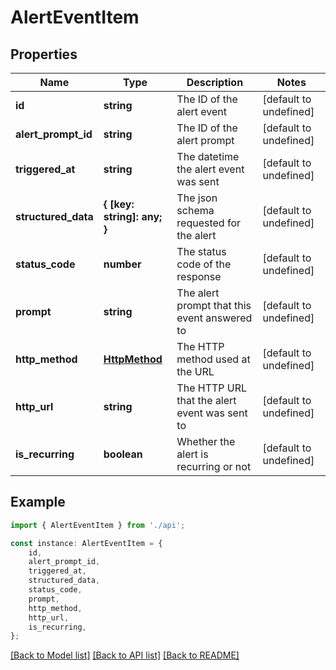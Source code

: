 # AlertEventItem


## Properties

Name | Type | Description | Notes
------------ | ------------- | ------------- | -------------
**id** | **string** | The ID of the alert event | [default to undefined]
**alert_prompt_id** | **string** | The ID of the alert prompt | [default to undefined]
**triggered_at** | **string** | The datetime the alert event was sent | [default to undefined]
**structured_data** | **{ [key: string]: any; }** | The json schema requested for the alert | [default to undefined]
**status_code** | **number** | The status code of the response | [default to undefined]
**prompt** | **string** | The alert prompt that this event answered to | [default to undefined]
**http_method** | [**HttpMethod**](HttpMethod.md) | The HTTP method used at the URL | [default to undefined]
**http_url** | **string** | The HTTP URL that the alert event was sent to | [default to undefined]
**is_recurring** | **boolean** | Whether the alert is recurring or not | [default to undefined]

## Example

```typescript
import { AlertEventItem } from './api';

const instance: AlertEventItem = {
    id,
    alert_prompt_id,
    triggered_at,
    structured_data,
    status_code,
    prompt,
    http_method,
    http_url,
    is_recurring,
};
```

[[Back to Model list]](../README.md#documentation-for-models) [[Back to API list]](../README.md#documentation-for-api-endpoints) [[Back to README]](../README.md)
